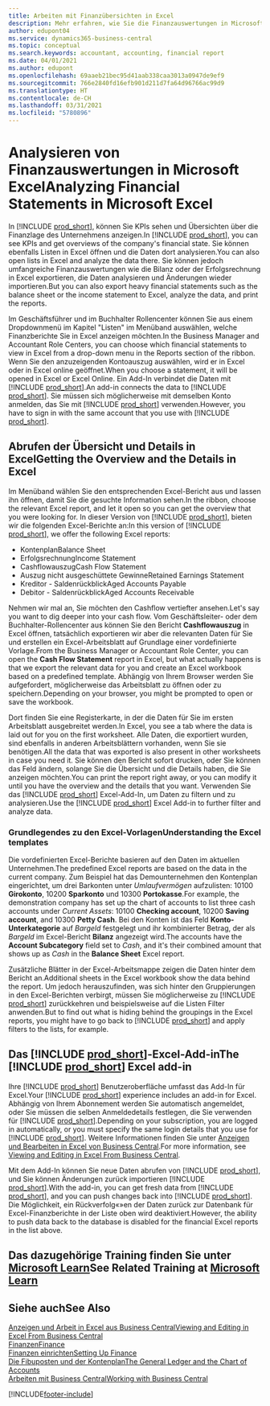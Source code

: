 ```yaml
---
title: Arbeiten mit Finanzübersichten in Excel
description: Mehr erfahren, wie Sie die Finanzauswertungen in Microsoft Excel von Business Central für eine bessere Analyse öffnen können.
author: edupont04
ms.service: dynamics365-business-central
ms.topic: conceptual
ms.search.keywords: accountant, accounting, financial report
ms.date: 04/01/2021
ms.author: edupont
ms.openlocfilehash: 69aaeb21bec95d41aab338caa3013a0947de9ef9
ms.sourcegitcommit: 766e2840fd16efb901d211d7fa64d96766ac99d9
ms.translationtype: HT
ms.contentlocale: de-CH
ms.lasthandoff: 03/31/2021
ms.locfileid: "5780896"
---
```

# <a name="analyzing-financial-statements-in-microsoft-excel"></a><span data-ttu-id="bdc0a-103">Analysieren von Finanzauswertungen in Microsoft Excel</span><span class="sxs-lookup"><span data-stu-id="bdc0a-103">Analyzing Financial Statements in Microsoft Excel</span></span>

<span data-ttu-id="bdc0a-104">In [!INCLUDE [prod_short](includes/prod_short.md)], können Sie KPIs sehen und Übersichten über die Finanzlage des Unternehmens anzeigen.</span><span class="sxs-lookup"><span data-stu-id="bdc0a-104">In [!INCLUDE [prod_short](includes/prod_short.md)], you can see KPIs and get overviews of the company's financial state.</span></span> <span data-ttu-id="bdc0a-105">Sie können ebenfalls Listen in Excel öffnen und die Daten dort analysieren.</span><span class="sxs-lookup"><span data-stu-id="bdc0a-105">You can also open lists in Excel and analyze the data there.</span></span> <span data-ttu-id="bdc0a-106">Sie können jedoch umfangreiche Finanzauswertungen wie die Bilanz oder der Erfolgsrechnung in Excel exportieren, die Daten analysieren und Änderungen wieder importieren.</span><span class="sxs-lookup"><span data-stu-id="bdc0a-106">But you can also export heavy financial statements such as the balance sheet or the income statement to Excel, analyze the data, and print the reports.</span></span>  

<span data-ttu-id="bdc0a-107">Im Geschäftsführer und im Buchhalter Rollencenter können Sie aus einem Dropdownmenü im Kapitel "Listen" im Menüband auswählen, welche Finanzberichte Sie in Excel anzeigen möchten.</span><span class="sxs-lookup"><span data-stu-id="bdc0a-107">In the Business Manager and Accountant Role Centers, you can choose which financial statements to view in Excel from a drop-down menu in the Reports section of the ribbon.</span></span> <span data-ttu-id="bdc0a-108">Wenn Sie den anzuzeigenden Kontoauszug auswählen, wird er in Excel oder in Excel online geöffnet.</span><span class="sxs-lookup"><span data-stu-id="bdc0a-108">When you choose a statement, it will be opened in Excel or Excel Online.</span></span> <span data-ttu-id="bdc0a-109">Ein Add-In verbindet die Daten mit [!INCLUDE [prod_short](includes/prod_short.md)].</span><span class="sxs-lookup"><span data-stu-id="bdc0a-109">An add-in connects the data to [!INCLUDE [prod_short](includes/prod_short.md)].</span></span> <span data-ttu-id="bdc0a-110">Sie müssen sich möglicherweise mit demselben Konto anmelden, das Sie mit [!INCLUDE [prod_short](includes/prod_short.md)] verwenden.</span><span class="sxs-lookup"><span data-stu-id="bdc0a-110">However, you have to sign in with the same account that you use with [!INCLUDE [prod_short](includes/prod_short.md)].</span></span>  

## <a name="getting-the-overview-and-the-details-in-excel"></a><span data-ttu-id="bdc0a-111">Abrufen der Übersicht und Details in Excel</span><span class="sxs-lookup"><span data-stu-id="bdc0a-111">Getting the Overview and the Details in Excel</span></span>

<span data-ttu-id="bdc0a-112">Im Menüband wählen Sie den entsprechenden Excel-Bericht aus und lassen ihn öffnen, damit Sie die gesuchte Information sehen.</span><span class="sxs-lookup"><span data-stu-id="bdc0a-112">In the ribbon, choose the relevant Excel report, and let it open so you can get the overview that you were looking for.</span></span> <span data-ttu-id="bdc0a-113">In dieser Version von [!INCLUDE [prod_short](includes/prod_short.md)], bieten wir die folgenden Excel-Berichte an:</span><span class="sxs-lookup"><span data-stu-id="bdc0a-113">In this version of [!INCLUDE [prod_short](includes/prod_short.md)], we offer the following Excel reports:</span></span>

- <span data-ttu-id="bdc0a-114">Kontenplan</span><span class="sxs-lookup"><span data-stu-id="bdc0a-114">Balance Sheet</span></span>  
- <span data-ttu-id="bdc0a-115">Erfolgsrechnung</span><span class="sxs-lookup"><span data-stu-id="bdc0a-115">Income Statement</span></span>  
- <span data-ttu-id="bdc0a-116">Cashflowauszug</span><span class="sxs-lookup"><span data-stu-id="bdc0a-116">Cash Flow Statement</span></span>  
- <span data-ttu-id="bdc0a-117">Auszug nicht ausgeschüttete Gewinne</span><span class="sxs-lookup"><span data-stu-id="bdc0a-117">Retained Earnings Statement</span></span>  
- <span data-ttu-id="bdc0a-118">Kreditor - Saldenrückblick</span><span class="sxs-lookup"><span data-stu-id="bdc0a-118">Aged Accounts Payable</span></span>  
- <span data-ttu-id="bdc0a-119">Debitor - Saldenrückblick</span><span class="sxs-lookup"><span data-stu-id="bdc0a-119">Aged Accounts Receivable</span></span>  

<span data-ttu-id="bdc0a-120">Nehmen wir mal an, Sie möchten den Cashflow vertiefter ansehen.</span><span class="sxs-lookup"><span data-stu-id="bdc0a-120">Let's say you want to dig deeper into your cash flow.</span></span> <span data-ttu-id="bdc0a-121">Vom Geschäftsleiter- oder dem Buchhalter-Rollencenter aus können Sie den Bericht **Cashflowauszug** in Excel öffnen, tatsächlich exportieren wir aber die relevanten Daten für Sie und erstellen ein Excel-Arbeitsblatt auf Grundlage einer vordefinierte Vorlage.</span><span class="sxs-lookup"><span data-stu-id="bdc0a-121">From the Business Manager or Accountant Role Center, you can open the **Cash Flow Statement** report in Excel, but what actually happens is that we export the relevant data for you and create an Excel workbook based on a predefined template.</span></span> <span data-ttu-id="bdc0a-122">Abhängig von Ihrem Browser werden Sie aufgefordert, möglicherweise das Arbeitsblatt zu öffnen oder zu speichern.</span><span class="sxs-lookup"><span data-stu-id="bdc0a-122">Depending on your browser, you might be prompted to open or save the workbook.</span></span>  

<span data-ttu-id="bdc0a-123">Dort finden Sie eine Registerkarte, in der die Daten für Sie im ersten Arbeitsblatt ausgebreitet werden.</span><span class="sxs-lookup"><span data-stu-id="bdc0a-123">In Excel, you see a tab where the data is laid out for you on the first worksheet.</span></span> <span data-ttu-id="bdc0a-124">Alle Daten, die exportiert wurden, sind ebenfalls in anderen Arbeitsblättern vorhanden, wenn Sie sie benötigen.</span><span class="sxs-lookup"><span data-stu-id="bdc0a-124">All the data that was exported is also present in other worksheets in case you need it.</span></span> <span data-ttu-id="bdc0a-125">Sie können den Bericht sofort drucken, oder Sie können das Feld ändern, solange Sie die Übersicht und die Details haben, die Sie anzeigen möchten.</span><span class="sxs-lookup"><span data-stu-id="bdc0a-125">You can print the report right away, or you can modify it until you have the overview and the details that you want.</span></span> <span data-ttu-id="bdc0a-126">Verwenden Sie das [!INCLUDE [prod_short](includes/prod_short.md)] Excel-Add-In, um Daten zu filtern und zu analysieren.</span><span class="sxs-lookup"><span data-stu-id="bdc0a-126">Use the [!INCLUDE [prod_short](includes/prod_short.md)] Excel Add-in to further filter and analyze data.</span></span>  

### <a name="understanding-the-excel-templates"></a><span data-ttu-id="bdc0a-127">Grundlegendes zu den Excel-Vorlagen</span><span class="sxs-lookup"><span data-stu-id="bdc0a-127">Understanding the Excel templates</span></span>

<span data-ttu-id="bdc0a-128">Die vordefinierten Excel-Berichte basieren auf den Daten im aktuellen Unternehmen.</span><span class="sxs-lookup"><span data-stu-id="bdc0a-128">The predefined Excel reports are based on the data in the current company.</span></span> <span data-ttu-id="bdc0a-129">Zum Beispiel hat das Demounternehmen den Kontenplan eingerichtet, um drei Barkonten unter *Umlaufvermögen* aufzulisten: 10100 **Girokonto**, 10200 **Sparkonto** und 10300 **Portokasse**.</span><span class="sxs-lookup"><span data-stu-id="bdc0a-129">For example, the demonstration company has set up the chart of accounts to list three cash accounts under *Current Assets*: 10100 **Checking account**, 10200 **Saving account**, and 10300 **Petty Cash**.</span></span> <span data-ttu-id="bdc0a-130">Bei den Konten ist das Feld **Konto-Unterkategorie** auf *Bargeld* festgelegt und ihr kombinierter Betrag, der als *Bargeld* im Excel-Bericht **Bilanz** angezeigt wird.</span><span class="sxs-lookup"><span data-stu-id="bdc0a-130">The accounts have the **Account Subcategory** field set to *Cash*, and it's their combined amount that shows up as *Cash* in the **Balance Sheet** Excel report.</span></span>  

<span data-ttu-id="bdc0a-131">Zusätzliche Blätter in der Excel-Arbeitsmappe zeigen die Daten hinter dem Bericht an.</span><span class="sxs-lookup"><span data-stu-id="bdc0a-131">Additional sheets in the Excel workbook show the data behind the report.</span></span> <span data-ttu-id="bdc0a-132">Um jedoch herauszufinden, was sich hinter den Gruppierungen in den Excel-Berichten verbirgt, müssen Sie möglicherweise zu [!INCLUDE [prod_short](includes/prod_short.md)] zurückkehren und beispielsweise auf die Listen Filter anwenden.</span><span class="sxs-lookup"><span data-stu-id="bdc0a-132">But to find out what is hiding behind the groupings in the Excel reports, you might have to go back to [!INCLUDE [prod_short](includes/prod_short.md)] and apply filters to the lists, for example.</span></span>  

## <a name="the-prod_short-excel-add-in"></a><span data-ttu-id="bdc0a-133">Das [!INCLUDE [prod_short](includes/prod_short.md)]-Excel-Add-in</span><span class="sxs-lookup"><span data-stu-id="bdc0a-133">The [!INCLUDE [prod_short](includes/prod_short.md)] Excel add-in</span></span>

<span data-ttu-id="bdc0a-134">Ihre [!INCLUDE [prod_short](includes/prod_short.md)] Benutzeroberfläche umfasst das Add-In für Excel.</span><span class="sxs-lookup"><span data-stu-id="bdc0a-134">Your [!INCLUDE [prod_short](includes/prod_short.md)] experience includes an add-in for Excel.</span></span> <span data-ttu-id="bdc0a-135">Abhängig von Ihrem Abonnement werden Sie automatisch angemeldet, oder Sie müssen die selben Anmeldedetails festlegen, die Sie verwenden für [!INCLUDE [prod_short](includes/prod_short.md)].</span><span class="sxs-lookup"><span data-stu-id="bdc0a-135">Depending on your subscription, you are logged in automatically, or you must specify the same login details that you use for [!INCLUDE [prod_short](includes/prod_short.md)].</span></span> <span data-ttu-id="bdc0a-136">Weitere Informationen finden Sie unter [Anzeigen und Bearbeiten in Excel von Business Central](across-work-with-excel.md).</span><span class="sxs-lookup"><span data-stu-id="bdc0a-136">For more information, see [Viewing and Editing in Excel From Business Central](across-work-with-excel.md).</span></span>  

<span data-ttu-id="bdc0a-137">Mit dem Add-In können Sie neue Daten abrufen von [!INCLUDE [prod_short](includes/prod_short.md)], und Sie können Änderungen zurück importieren [!INCLUDE [prod_short](includes/prod_short.md)].</span><span class="sxs-lookup"><span data-stu-id="bdc0a-137">With the add-in, you can get fresh data from [!INCLUDE [prod_short](includes/prod_short.md)], and you can push changes back into [!INCLUDE [prod_short](includes/prod_short.md)].</span></span> <span data-ttu-id="bdc0a-138">Die Möglichkeit, ein Rückverfolg«»en der Daten zurück zur Datenbank für Excel-Finanzberichte in der Liste oben wird deaktiviert.</span><span class="sxs-lookup"><span data-stu-id="bdc0a-138">However, the ability to push data back to the database is disabled for the financial Excel reports in the list above.</span></span>  

## <a name="see-related-training-at-microsoft-learn"></a><span data-ttu-id="bdc0a-139">Das dazugehörige Training finden Sie unter [Microsoft Learn](/learn/modules/configure-powerbi-excel-dynamics-365-business-central/index)</span><span class="sxs-lookup"><span data-stu-id="bdc0a-139">See Related Training at [Microsoft Learn](/learn/modules/configure-powerbi-excel-dynamics-365-business-central/index)</span></span>

## <a name="see-also"></a><span data-ttu-id="bdc0a-140">Siehe auch</span><span class="sxs-lookup"><span data-stu-id="bdc0a-140">See Also</span></span>

[<span data-ttu-id="bdc0a-141">Anzeigen und Arbeit in Excel aus Business Central</span><span class="sxs-lookup"><span data-stu-id="bdc0a-141">Viewing and Editing in Excel From Business Central</span></span>](across-work-with-excel.md)  
[<span data-ttu-id="bdc0a-142">Finanzen</span><span class="sxs-lookup"><span data-stu-id="bdc0a-142">Finance</span></span>](finance.md)  
[<span data-ttu-id="bdc0a-143">Finanzen einrichten</span><span class="sxs-lookup"><span data-stu-id="bdc0a-143">Setting Up Finance</span></span>](finance-setup-finance.md)  
[<span data-ttu-id="bdc0a-144">Die Fibuposten und der Kontenplan</span><span class="sxs-lookup"><span data-stu-id="bdc0a-144">The General Ledger and the Chart of Accounts</span></span>](finance-general-ledger.md)  
[<span data-ttu-id="bdc0a-145">Arbeiten mit  Business Central</span><span class="sxs-lookup"><span data-stu-id="bdc0a-145">Working with Business Central</span></span>](ui-work-product.md)  


[!INCLUDE[footer-include](includes/footer-banner.md)]